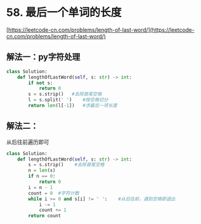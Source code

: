 # 58. 最后一个单词的长度

[https://leetcode-cn.com/problems/length-of-last-word/](https://leetcode-cn.com/problems/length-of-last-word/)

## 解法一：py字符处理

```python
class Solution:
    def lengthOfLastWord(self, s: str) -> int:
        if not s:
            return 0
        s = s.strip()   #去除首尾空格
        l = s.split(' ')    #按空格切分
        return len(l[-1])   #求最后一项长度
```

## 解法二：

从后往前遍历即可

```python
class Solution:
    def lengthOfLastWord(self, s: str) -> int:
        s = s.strip()    #去除首尾空格
        n = len(s)
        if n == 0:
            return 0
        i = n - 1
        count = 0  #字符计数
        while i >= 0 and s[i] != ' ':    #从后往前，遇到空格即退出
            i -= 1
            count += 1
        return count
```

